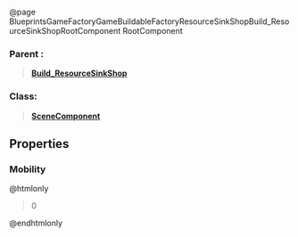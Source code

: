 @page BlueprintsGameFactoryGameBuildableFactoryResourceSinkShopBuild_ResourceSinkShopRootComponent RootComponent
### Parent :
<b><a href="_blueprints_game_factory_game_buildable_factory_resource_sink_shop_build__resource_sink_shop.html"><blockquote>Build_ResourceSinkShop</blockquote></a></b>
### Class:
<b><a href="_class_script_scene_component.html"><blockquote>SceneComponent</blockquote></a></b>
## Properties
### Mobility
@htmlonly
<blockquote>0</blockquote>
@endhtmlonly

